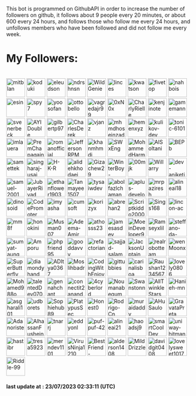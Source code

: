 <p>This bot is programmed on GithubAPI in order to increase the number of followers on github, it follows about 9 people every 20 minutes, or about 600 every 24 hours, and follows those who follow me every 24 hours, and unfollows members who have been followed and did not follow me every week.</p><h1>My Followers:</h1><br>
<a href="https://github.com/mitblan"><img src="https://avatars.githubusercontent.com/u/3195?v=4" alt="mitblan" style="height:50px;width:50px;"/></a>
<a href="https://github.com/koduki"><img src="https://avatars.githubusercontent.com/u/18462?v=4" alt="koduki" style="height:50px;width:50px;"/></a>
<a href="https://github.com/eleudson"><img src="https://avatars.githubusercontent.com/u/26655?v=4" alt="eleudson" style="height:50px;width:50px;"/></a>
<a href="https://github.com/ndrshnsn"><img src="https://avatars.githubusercontent.com/u/27927?v=4" alt="ndrshnsn" style="height:50px;width:50px;"/></a>
<a href="https://github.com/WildGenie"><img src="https://avatars.githubusercontent.com/u/39780?v=4" alt="WildGenie" style="height:50px;width:50px;"/></a>
<a href="https://github.com/linces"><img src="https://avatars.githubusercontent.com/u/45243?v=4" alt="linces" style="height:50px;width:50px;"/></a>
<a href="https://github.com/kwatson"><img src="https://avatars.githubusercontent.com/u/47849?v=4" alt="kwatson" style="height:50px;width:50px;"/></a>
<a href="https://github.com/fivetop"><img src="https://avatars.githubusercontent.com/u/50413?v=4" alt="fivetop" style="height:50px;width:50px;"/></a>
<a href="https://github.com/nahbois"><img src="https://avatars.githubusercontent.com/u/55395?v=4" alt="nahbois" style="height:50px;width:50px;"/></a>
<a href="https://github.com/esin"><img src="https://avatars.githubusercontent.com/u/69767?v=4" alt="esin" style="height:50px;width:50px;"/></a>
<a href="https://github.com/spy7"><img src="https://avatars.githubusercontent.com/u/82372?v=4" alt="spy7" style="height:50px;width:50px;"/></a>
<a href="https://github.com/yoosofan"><img src="https://avatars.githubusercontent.com/u/94287?v=4" alt="yoosofan" style="height:50px;width:50px;"/></a>
<a href="https://github.com/ottobello"><img src="https://avatars.githubusercontent.com/u/102870?v=4" alt="ottobello" style="height:50px;width:50px;"/></a>
<a href="https://github.com/vagredajr99"><img src="https://avatars.githubusercontent.com/u/112998?v=4" alt="vagredajr99" style="height:50px;width:50px;"/></a>
<a href="https://github.com/0xN0x"><img src="https://avatars.githubusercontent.com/u/1781547?v=4" alt="0xN0x" style="height:50px;width:50px;"/></a>
<a href="https://github.com/CharlyRielle"><img src="https://avatars.githubusercontent.com/u/2490528?v=4" alt="CharlyRielle" style="height:50px;width:50px;"/></a>
<a href="https://github.com/kenjinote"><img src="https://avatars.githubusercontent.com/u/2605401?v=4" alt="kenjinote" style="height:50px;width:50px;"/></a>
<a href="https://github.com/gamemann"><img src="https://avatars.githubusercontent.com/u/6509565?v=4" alt="gamemann" style="height:50px;width:50px;"/></a>
<a href="https://github.com/svenerbeck"><img src="https://avatars.githubusercontent.com/u/12124066?v=4" alt="svenerbeck" style="height:50px;width:50px;"/></a>
<a href="https://github.com/AYIDouble"><img src="https://avatars.githubusercontent.com/u/18186995?v=4" alt="AYIDouble" style="height:50px;width:50px;"/></a>
<a href="https://github.com/gilbertp97"><img src="https://avatars.githubusercontent.com/u/19288394?v=4" alt="gilbertp97" style="height:50px;width:50px;"/></a>
<a href="https://github.com/CharlesDerek"><img src="https://avatars.githubusercontent.com/u/22461547?v=4" alt="CharlesDerek" style="height:50px;width:50px;"/></a>
<a href="https://github.com/vjanz"><img src="https://avatars.githubusercontent.com/u/25842655?v=4" alt="vjanz" style="height:50px;width:50px;"/></a>
<a href="https://github.com/mhmdhoseinzade"><img src="https://avatars.githubusercontent.com/u/27922739?v=4" alt="mhmdhoseinzade" style="height:50px;width:50px;"/></a>
<a href="https://github.com/hemenxyz"><img src="https://avatars.githubusercontent.com/u/28898647?v=4" alt="hemenxyz" style="height:50px;width:50px;"/></a>
<a href="https://github.com/kulikov-dev"><img src="https://avatars.githubusercontent.com/u/40471760?v=4" alt="kulikov-dev" style="height:50px;width:50px;"/></a>
<a href="https://github.com/tonic-6101"><img src="https://avatars.githubusercontent.com/u/43235418?v=4" alt="tonic-6101" style="height:50px;width:50px;"/></a>
<a href="https://github.com/imlauera"><img src="https://avatars.githubusercontent.com/u/44532811?v=4" alt="imlauera" style="height:50px;width:50px;"/></a>
<a href="https://github.com/PremChapagain"><img src="https://avatars.githubusercontent.com/u/47587012?v=4" alt="PremChapagain" style="height:50px;width:50px;"/></a>
<a href="https://github.com/romanofficial"><img src="https://avatars.githubusercontent.com/u/47697490?v=4" alt="romanofficial" style="height:50px;width:50px;"/></a>
<a href="https://github.com/JeffersonRPM"><img src="https://avatars.githubusercontent.com/u/48998618?v=4" alt="JeffersonRPM" style="height:50px;width:50px;"/></a>
<a href="https://github.com/khanmhmdi"><img src="https://avatars.githubusercontent.com/u/53315077?v=4" alt="khanmhmdi" style="height:50px;width:50px;"/></a>
<a href="https://github.com/SWxEng"><img src="https://avatars.githubusercontent.com/u/55116927?v=4" alt="SWxEng" style="height:50px;width:50px;"/></a>
<a href="https://github.com/MohammedHarmouche"><img src="https://avatars.githubusercontent.com/u/56594992?v=4" alt="MohammedHarmouche" style="height:50px;width:50px;"/></a>
<a href="https://github.com/AISoltani"><img src="https://avatars.githubusercontent.com/u/56760080?v=4" alt="AISoltani" style="height:50px;width:50px;"/></a>
<a href="https://github.com/BEPb"><img src="https://avatars.githubusercontent.com/u/57312267?v=4" alt="BEPb" style="height:50px;width:50px;"/></a>
<a href="https://github.com/samettek"><img src="https://avatars.githubusercontent.com/u/64100550?v=4" alt="samettek" style="height:50px;width:50px;"/></a>
<a href="https://github.com/singharaj-usai"><img src="https://avatars.githubusercontent.com/u/68512036?v=4" alt="singharaj-usai" style="height:50px;width:50px;"/></a>
<a href="https://github.com/H-K-R"><img src="https://avatars.githubusercontent.com/u/69351423?v=4" alt="H-K-R" style="height:50px;width:50px;"/></a>
<a href="https://github.com/alidehkhodaei"><img src="https://avatars.githubusercontent.com/u/70447283?v=4" alt="alidehkhodaei" style="height:50px;width:50px;"/></a>
<a href="https://github.com/Gizachew29"><img src="https://avatars.githubusercontent.com/u/72370435?v=4" alt="Gizachew29" style="height:50px;width:50px;"/></a>
<a href="https://github.com/WinterBoy-Galois"><img src="https://avatars.githubusercontent.com/u/72891761?v=4" alt="WinterBoy-Galois" style="height:50px;width:50px;"/></a>
<a href="https://github.com/00mjk"><img src="https://avatars.githubusercontent.com/u/73543858?v=4" alt="00mjk" style="height:50px;width:50px;"/></a>
<a href="https://github.com/Willarry"><img src="https://avatars.githubusercontent.com/u/77531807?v=4" alt="Willarry" style="height:50px;width:50px;"/></a>
<a href="https://github.com/dev-aniketj"><img src="https://avatars.githubusercontent.com/u/81229551?v=4" alt="dev-aniketj" style="height:50px;width:50px;"/></a>
<a href="https://github.com/samuel-2001"><img src="https://avatars.githubusercontent.com/u/81620875?v=4" alt="samuel-2001" style="height:50px;width:50px;"/></a>
<a href="https://github.com/JubayerRiyad"><img src="https://avatars.githubusercontent.com/u/81983264?v=4" alt="JubayerRiyad" style="height:50px;width:50px;"/></a>
<a href="https://github.com/ethanflower1903"><img src="https://avatars.githubusercontent.com/u/84658436?v=4" alt="ethanflower1903" style="height:50px;width:50px;"/></a>
<a href="https://github.com/Tanmayee1507"><img src="https://avatars.githubusercontent.com/u/86916999?v=4" alt="Tanmayee1507" style="height:50px;width:50px;"/></a>
<a href="https://github.com/tysaiwdev"><img src="https://avatars.githubusercontent.com/u/87986195?v=4" alt="tysaiwdev" style="height:50px;width:50px;"/></a>
<a href="https://github.com/abolfazlchaman"><img src="https://avatars.githubusercontent.com/u/88617114?v=4" alt="abolfazlchaman" style="height:50px;width:50px;"/></a>
<a href="https://github.com/aplus-developer"><img src="https://avatars.githubusercontent.com/u/89198066?v=4" alt="aplus-developer" style="height:50px;width:50px;"/></a>
<a href="https://github.com/mrpaziresh"><img src="https://avatars.githubusercontent.com/u/90142173?v=4" alt="mrpaziresh" style="height:50px;width:50px;"/></a>
<a href="https://github.com/alineai18"><img src="https://avatars.githubusercontent.com/u/93167956?v=4" alt="alineai18" style="height:50px;width:50px;"/></a>
<a href="https://github.com/dinosoid"><img src="https://avatars.githubusercontent.com/u/94695825?v=4" alt="dinosoid" style="height:50px;width:50px;"/></a>
<a href="https://github.com/CodePromoter"><img src="https://avatars.githubusercontent.com/u/96325205?v=4" alt="CodePromoter" style="height:50px;width:50px;"/></a>
<a href="https://github.com/imyasha"><img src="https://avatars.githubusercontent.com/u/96626701?v=4" alt="imyasha" style="height:50px;width:50px;"/></a>
<a href="https://github.com/cumsoft"><img src="https://avatars.githubusercontent.com/u/97250816?v=4" alt="cumsoft" style="height:50px;width:50px;"/></a>
<a href="https://github.com/korizyx"><img src="https://avatars.githubusercontent.com/u/99187000?v=4" alt="korizyx" style="height:50px;width:50px;"/></a>
<a href="https://github.com/abrehan2"><img src="https://avatars.githubusercontent.com/u/100872683?v=4" alt="abrehan2" style="height:50px;width:50px;"/></a>
<a href="https://github.com/Scriptkiddo2000"><img src="https://avatars.githubusercontent.com/u/101963149?v=4" alt="Scriptkiddo2000" style="height:50px;width:50px;"/></a>
<a href="https://github.com/Sings168"><img src="https://avatars.githubusercontent.com/u/102612762?v=4" alt="Sings168" style="height:50px;width:50px;"/></a>
<a href="https://github.com/lincon-ac"><img src="https://avatars.githubusercontent.com/u/103010131?v=4" alt="lincon-ac" style="height:50px;width:50px;"/></a>
<a href="https://github.com/mm8f"><img src="https://avatars.githubusercontent.com/u/104580716?v=4" alt="mm8f" style="height:50px;width:50px;"/></a>
<a href="https://github.com/honokini"><img src="https://avatars.githubusercontent.com/u/104803215?v=4" alt="honokini" style="height:50px;width:50px;"/></a>
<a href="https://github.com/Musman007"><img src="https://avatars.githubusercontent.com/u/105151734?v=4" alt="Musman007" style="height:50px;width:50px;"/></a>
<a href="https://github.com/Adeema-Amir"><img src="https://avatars.githubusercontent.com/u/105167729?v=4" alt="Adeema-Amir" style="height:50px;width:50px;"/></a>
<a href="https://github.com/athosss23"><img src="https://avatars.githubusercontent.com/u/105550281?v=4" alt="athosss23" style="height:50px;width:50px;"/></a>
<a href="https://github.com/jamesasdev"><img src="https://avatars.githubusercontent.com/u/106955353?v=4" alt="jamesasdev" style="height:50px;width:50px;"/></a>
<a href="https://github.com/MoeinDeveloper92"><img src="https://avatars.githubusercontent.com/u/107954985?v=4" alt="MoeinDeveloper92" style="height:50px;width:50px;"/></a>
<a href="https://github.com/Ramseyxlil"><img src="https://avatars.githubusercontent.com/u/108173781?v=4" alt="Ramseyxlil" style="height:50px;width:50px;"/></a>
<a href="https://github.com/steffano-da-cruz"><img src="https://avatars.githubusercontent.com/u/108758837?v=4" alt="steffano-da-cruz" style="height:50px;width:50px;"/></a>
<a href="https://github.com/sumyat-aung"><img src="https://avatars.githubusercontent.com/u/108873224?v=4" alt="sumyat-aung" style="height:50px;width:50px;"/></a>
<a href="https://github.com/Amporu"><img src="https://avatars.githubusercontent.com/u/109149566?v=4" alt="Amporu" style="height:50px;width:50px;"/></a>
<a href="https://github.com/phpfriend95"><img src="https://avatars.githubusercontent.com/u/110204179?v=4" alt="phpfriend95" style="height:50px;width:50px;"/></a>
<a href="https://github.com/gooddavvy"><img src="https://avatars.githubusercontent.com/u/110428134?v=4" alt="gooddavvy" style="height:50px;width:50px;"/></a>
<a href="https://github.com/refactorian"><img src="https://avatars.githubusercontent.com/u/110738252?v=4" alt="refactorian" style="height:50px;width:50px;"/></a>
<a href="https://github.com/sajjad-salam"><img src="https://avatars.githubusercontent.com/u/110976991?v=4" alt="sajjad-salam" style="height:50px;width:50px;"/></a>
<a href="https://github.com/JacksonUptain"><img src="https://avatars.githubusercontent.com/u/111402072?v=4" alt="JacksonUptain" style="height:50px;width:50px;"/></a>
<a href="https://github.com/realrobotteam"><img src="https://avatars.githubusercontent.com/u/112397575?v=4" alt="realrobotteam" style="height:50px;width:50px;"/></a>
<a href="https://github.com/wenMoonx"><img src="https://avatars.githubusercontent.com/u/112678484?v=4" alt="wenMoonx" style="height:50px;width:50px;"/></a>
<a href="https://github.com/SuperButterfly"><img src="https://avatars.githubusercontent.com/u/112956014?v=4" alt="SuperButterfly" style="height:50px;width:50px;"/></a>
<a href="https://github.com/diamondyhand"><img src="https://avatars.githubusercontent.com/u/113045708?v=4" alt="diamondyhand" style="height:50px;width:50px;"/></a>
<a href="https://github.com/ADItya0367"><img src="https://avatars.githubusercontent.com/u/113133103?v=4" alt="ADItya0367" style="height:50px;width:50px;"/></a>
<a href="https://github.com/Moslihbadr"><img src="https://avatars.githubusercontent.com/u/113358493?v=4" alt="Moslihbadr" style="height:50px;width:50px;"/></a>
<a href="https://github.com/CodingWithEnjoy"><img src="https://avatars.githubusercontent.com/u/113675029?v=4" alt="CodingWithEnjoy" style="height:50px;width:50px;"/></a>
<a href="https://github.com/gittubbies"><img src="https://avatars.githubusercontent.com/u/114693514?v=4" alt="gittubbies" style="height:50px;width:50px;"/></a>
<a href="https://github.com/carinalisboa"><img src="https://avatars.githubusercontent.com/u/114781664?v=4" alt="carinalisboa" style="height:50px;width:50px;"/></a>
<a href="https://github.com/Raushan1234567"><img src="https://avatars.githubusercontent.com/u/115460955?v=4" alt="Raushan1234567" style="height:50px;width:50px;"/></a>
<a href="https://github.com/lovely0806"><img src="https://avatars.githubusercontent.com/u/115808599?v=4" alt="lovely0806" style="height:50px;width:50px;"/></a>
<a href="https://github.com/Mohamed988o"><img src="https://avatars.githubusercontent.com/u/115921235?v=4" alt="Mohamed988o" style="height:50px;width:50px;"/></a>
<a href="https://github.com/talentedDev0703"><img src="https://avatars.githubusercontent.com/u/117049160?v=4" alt="talentedDev0703" style="height:50px;width:50px;"/></a>
<a href="https://github.com/gennahchant"><img src="https://avatars.githubusercontent.com/u/118005705?v=4" alt="gennahchant" style="height:50px;width:50px;"/></a>
<a href="https://github.com/connectit2anand"><img src="https://avatars.githubusercontent.com/u/119344602?v=4" alt="connectit2anand" style="height:50px;width:50px;"/></a>
<a href="https://github.com/4cyberlord"><img src="https://avatars.githubusercontent.com/u/119391570?v=4" alt="4cyberlord" style="height:50px;width:50px;"/></a>
<a href="https://github.com/Noumanabegum"><img src="https://avatars.githubusercontent.com/u/120779311?v=4" alt="Noumanabegum" style="height:50px;width:50px;"/></a>
<a href="https://github.com/Swanstonn"><img src="https://avatars.githubusercontent.com/u/122443988?v=4" alt="Swanstonn" style="height:50px;width:50px;"/></a>
<a href="https://github.com/AllTwinkleStars"><img src="https://avatars.githubusercontent.com/u/122667965?v=4" alt="AllTwinkleStars" style="height:50px;width:50px;"/></a>
<a href="https://github.com/Hanieh-mn"><img src="https://avatars.githubusercontent.com/u/122727909?v=4" alt="Hanieh-mn" style="height:50px;width:50px;"/></a>
<a href="https://github.com/asgharali101"><img src="https://avatars.githubusercontent.com/u/122790377?v=4" alt="asgharali101" style="height:50px;width:50px;"/></a>
<a href="https://github.com/udborets"><img src="https://avatars.githubusercontent.com/u/123362580?v=4" alt="udborets" style="height:50px;width:50px;"/></a>
<a href="https://github.com/Sophiehub89"><img src="https://avatars.githubusercontent.com/u/123826764?v=4" alt="Sophiehub89" style="height:50px;width:50px;"/></a>
<a href="https://github.com/PlatypusSec"><img src="https://avatars.githubusercontent.com/u/123879376?v=4" alt="PlatypusSec" style="height:50px;width:50px;"/></a>
<a href="https://github.com/Honest0"><img src="https://avatars.githubusercontent.com/u/123926018?v=4" alt="Honest0" style="height:50px;width:50px;"/></a>
<a href="https://github.com/Rodrigo-Cn"><img src="https://avatars.githubusercontent.com/u/125518378?v=4" alt="Rodrigo-Cn" style="height:50px;width:50px;"/></a>
<a href="https://github.com/muraidaddy"><img src="https://avatars.githubusercontent.com/u/126224746?v=4" alt="muraidaddy" style="height:50px;width:50px;"/></a>
<a href="https://github.com/AHuSaulo"><img src="https://avatars.githubusercontent.com/u/127993779?v=4" alt="AHuSaulo" style="height:50px;width:50px;"/></a>
<a href="https://github.com/GravataPreta"><img src="https://avatars.githubusercontent.com/u/128001973?v=4" alt="GravataPreta" style="height:50px;width:50px;"/></a>
<a href="https://github.com/Adanoriste"><img src="https://avatars.githubusercontent.com/u/128909862?v=4" alt="Adanoriste" style="height:50px;width:50px;"/></a>
<a href="https://github.com/AlhassanFusheini"><img src="https://avatars.githubusercontent.com/u/128978611?v=4" alt="AlhassanFusheini" style="height:50px;width:50px;"/></a>
<a href="https://github.com/tnarrj"><img src="https://avatars.githubusercontent.com/u/129224595?v=4" alt="tnarrj" style="height:50px;width:50px;"/></a>
<a href="https://github.com/eddyonl"><img src="https://avatars.githubusercontent.com/u/129272990?v=4" alt="eddyonl" style="height:50px;width:50px;"/></a>
<a href="https://github.com/puf-puf-42"><img src="https://avatars.githubusercontent.com/u/129638288?v=4" alt="puf-puf-42" style="height:50px;width:50px;"/></a>
<a href="https://github.com/alineai21"><img src="https://avatars.githubusercontent.com/u/130425323?v=4" alt="alineai21" style="height:50px;width:50px;"/></a>
<a href="https://github.com/haoadsj9"><img src="https://avatars.githubusercontent.com/u/130531161?v=4" alt="haoadsj9" style="height:50px;width:50px;"/></a>
<a href="https://github.com/smartCoolDev"><img src="https://avatars.githubusercontent.com/u/130961362?v=4" alt="smartCoolDev" style="height:50px;width:50px;"/></a>
<a href="https://github.com/uniway-hitman"><img src="https://avatars.githubusercontent.com/u/131217149?v=4" alt="uniway-hitman" style="height:50px;width:50px;"/></a>
<a href="https://github.com/hastibr"><img src="https://avatars.githubusercontent.com/u/131494545?v=4" alt="hastibr" style="height:50px;width:50px;"/></a>
<a href="https://github.com/tresa5923"><img src="https://avatars.githubusercontent.com/u/132029183?v=4" alt="tresa5923" style="height:50px;width:50px;"/></a>
<a href="https://github.com/merndev1101"><img src="https://avatars.githubusercontent.com/u/132189735?v=4" alt="merndev1101" style="height:50px;width:50px;"/></a>
<a href="https://github.com/VirusNinja1210"><img src="https://avatars.githubusercontent.com/u/132317376?v=4" alt="VirusNinja1210" style="height:50px;width:50px;"/></a>
<a href="https://github.com/BestFriend-Sweet"><img src="https://avatars.githubusercontent.com/u/132333928?v=4" alt="BestFriend-Sweet" style="height:50px;width:50px;"/></a>
<a href="https://github.com/alderson1408"><img src="https://avatars.githubusercontent.com/u/133116589?v=4" alt="alderson1408" style="height:50px;width:50px;"/></a>
<a href="https://github.com/MildDrizzle"><img src="https://avatars.githubusercontent.com/u/133192705?v=4" alt="MildDrizzle" style="height:50px;width:50px;"/></a>
<a href="https://github.com/davidgit0408"><img src="https://avatars.githubusercontent.com/u/133590152?v=4" alt="davidgit0408" style="height:50px;width:50px;"/></a>
<a href="https://github.com/lovelysweet1017"><img src="https://avatars.githubusercontent.com/u/135192205?v=4" alt="lovelysweet1017" style="height:50px;width:50px;"/></a>
<a href="https://github.com/Riddle-99"><img src="https://avatars.githubusercontent.com/u/135312522?v=4" alt="Riddle-99" style="height:50px;width:50px;"/></a>
<br><h4>last update at : 23/07/2023 02:33:11 (UTC)</h4><br>